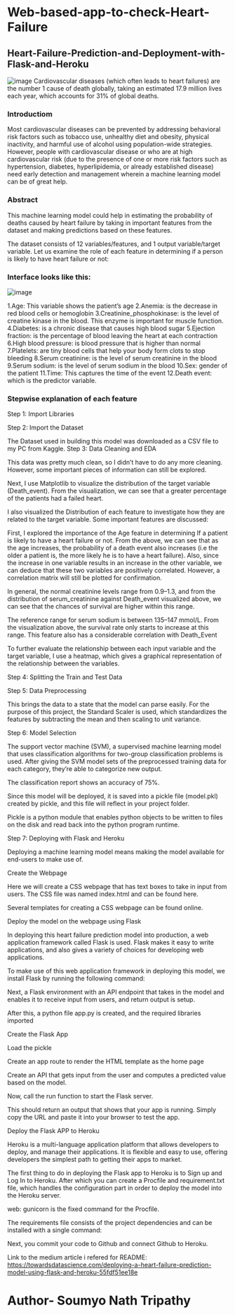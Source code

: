 # Web-based-app-to-check-Heart-Failure
## Heart-Failure-Prediction-and-Deployment-with-Flask-and-Heroku

![image](https://user-images.githubusercontent.com/85414445/185736615-94df6113-3863-4581-80f2-d9371cfc106f.png)
Cardiovascular diseases (which often leads to heart failures) are the number 1 cause of death globally, taking an estimated 17.9 million lives each year, which accounts for 31% of global deaths.

### Introductiom
Most cardiovascular diseases can be prevented by addressing behavioral risk factors such as tobacco use, unhealthy diet and obesity, physical inactivity, and harmful use of alcohol using population-wide strategies. However, people with cardiovascular disease or who are at high cardiovascular risk (due to the presence of one or more risk factors such as hypertension, diabetes, hyperlipidemia, or already established disease) need early detection and management wherein a machine learning model can be of great help.

### Abstract
This machine learning model could help in estimating the probability of deaths caused by heart failure by taking in important features from the dataset and making predictions based on these features.

The dataset consists of 12 variables/features, and 1 output variable/target variable. Let us examine the role of each feature in determining if a person is likely to have heart failure or not:

### Interface looks like this:
![image](https://user-images.githubusercontent.com/85414445/216848472-3ebaa128-c897-445b-9af0-61532c1c131e.png)


1.Age: This variable shows the patient’s age
2.Anemia: is the decrease in red blood cells or hemoglobin
3.Creatinine_phosphokinase: is the level of creatine kinase in the blood. This enzyme is important for muscle function.
4.Diabetes: is a chronic disease that causes high blood sugar
5.Ejection fraction: is the percentage of blood leaving the heart at each contraction
6.High blood pressure: is blood pressure that is higher than normal
7.Platelets: are tiny blood cells that help your body form clots to stop bleeding
8.Serum creatinine: is the level of serum creatinine in the blood
9.Serum sodium: is the level of serum sodium in the blood
10.Sex: gender of the patient
11.Time: This captures the time of the event
12.Death event: which is the predictor variable.

### Stepwise explanation of each feature

Step 1: Import Libraries


Step 2: Import the Dataset

The Dataset used in building this model was downloaded as a CSV file to my PC from Kaggle.
Step 3: Data Cleaning and EDA

This data was pretty much clean, so I didn’t have to do any more cleaning. However, some important pieces of information can still be explored.


Next, I use Matplotlib to visualize the distribution of the target variable (Death_event). From the visualization, we can see that a greater percentage of the patients had a failed heart.


I also visualized the Distribution of each feature to investigate how they are related to the target variable. Some important features are discussed:


First, I explored the importance of the Age feature in determining If a patient is likely to have a heart failure or not. From the above, we can see that as the age increases, the probability of a death event also increases (i.e the older a patient is, the more likely he is to have a heart failure). Also, since the increase in one variable results in an increase in the other variable, we can deduce that these two variables are positively correlated. However, a correlation matrix will still be plotted for confirmation.


In general, the normal creatinine levels range from 0.9–1.3, and from the distribution of serum_creatinine against Death_event visualized above, we can see that the chances of survival are higher within this range.


The reference range for serum sodium is between 135–147 mmol/L. From the visualization above, the survival rate only starts to increase at this range. This feature also has a considerable correlation with Death_Event

To further evaluate the relationship between each input variable and the target variable, I use a heatmap, which gives a graphical representation of the relationship between the variables.


Step 4: Splitting the Train and Test Data


Step 5: Data Preprocessing

This brings the data to a state that the model can parse easily. For the purpose of this project, the Standard Scaler is used, which standardizes the features by subtracting the mean and then scaling to unit variance.


Step 6: Model Selection

The support vector machine (SVM), a supervised machine learning model that uses classification algorithms for two-group classification problems is used. After giving the SVM model sets of the preprocessed training data for each category, they’re able to categorize new output.


The classification report shows an accuracy of 75%.

Since this model will be deployed, it is saved into a pickle file (model.pkl) created by pickle, and this file will reflect in your project folder.

Pickle is a python module that enables python objects to be written to files on the disk and read back into the python program runtime.


Step 7: Deploying with Flask and Heroku

Deploying a machine learning model means making the model available for end-users to make use of.

Create the Webpage

Here we will create a CSS webpage that has text boxes to take in input from users. The CSS file was named index.html and can be found here.

Several templates for creating a CSS webpage can be found online.

Deploy the model on the webpage using Flask

In deploying this heart failure prediction model into production, a web application framework called Flask is used. Flask makes it easy to write applications, and also gives a variety of choices for developing web applications.

To make use of this web application framework in deploying this model, we install Flask by running the following command:


Next, a Flask environment with an API endpoint that takes in the model and enables it to receive input from users, and return output is setup.

After this, a python file app.py is created, and the required libraries imported


Create the Flask App


Load the pickle


Create an app route to render the HTML template as the home page


Create an API that gets input from the user and computes a predicted value based on the model.


Now, call the run function to start the Flask server.


This should return an output that shows that your app is running. Simply copy the URL and paste it into your browser to test the app.

Deploy the Flask APP to Heroku

Heroku is a multi-language application platform that allows developers to deploy, and manage their applications. It is flexible and easy to use, offering developers the simplest path to getting their apps to market.

The first thing to do in deploying the Flask app to Heroku is to Sign up and Log In to Heroku. After which you can create a Procfile and requirement.txt file, which handles the configuration part in order to deploy the model into the Heroku server.

web: gunicorn is the fixed command for the Procfile.


The requirements file consists of the project dependencies and can be installed with a single command:


Next, you commit your code to Github and connect Github to Heroku.



Link to the medium article i refered for README: https://towardsdatascience.com/deploying-a-heart-failure-prediction-model-using-flask-and-heroku-55fdf51ee18e










# Author- Soumyo Nath Tripathy
